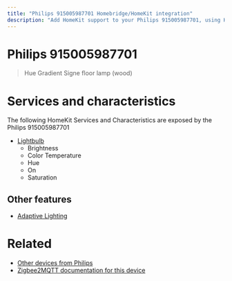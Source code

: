 ```yaml
---
title: "Philips 915005987701 Homebridge/HomeKit integration"
description: "Add HomeKit support to your Philips 915005987701, using Homebridge, Zigbee2MQTT and homebridge-z2m."
---
```

<!---
This file has been GENERATED using src/docgen/docgen.ts
DO NOT EDIT THIS FILE MANUALLY!
-->
# Philips 915005987701
> Hue Gradient Signe floor lamp (wood)


# Services and characteristics
The following HomeKit Services and Characteristics are exposed by
the Philips 915005987701

* [Lightbulb](../../light.md)
  * Brightness
  * Color Temperature
  * Hue
  * On
  * Saturation

## Other features
* [Adaptive Lighting](../../light.md)

# Related
* [Other devices from Philips](../index.md#philips)
* [Zigbee2MQTT documentation for this device](https://www.zigbee2mqtt.io/devices/915005987701.html)
